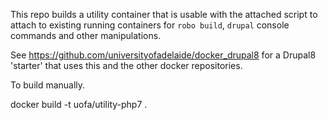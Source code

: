 
This repo builds a utility container that is usable with the attached script
to attach to existing running containers for `robo build`, `drupal` console
commands and other manipulations.

See https://github.com/universityofadelaide/docker_drupal8 for a Drupal8
'starter' that uses this and the other docker repositories.

To build manually.

docker build -t uofa/utility-php7 .

